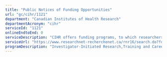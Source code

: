 ```yaml
---
title: "Public Notices of Funding Opportunities"
url: "gc/cihr/1121"
department: "Canadian Institutes of Health Research"
departmentAcronym: "cihr"
serviceId: "1121"
onlineEndtoEnd: 0
serviceDescription: "CIHR offers funding programs, to which researchers or trainees may apply to request financial support for health research and/or health research training. Notice of upcoming funding opportunities are communicated through the CIHR website in a searchable database and in electronic news bulletins by email."
serviceUrl: "https://www.researchnet-recherchenet.ca/rnr16/search.do?fodAgency=CIHR&fodLanguage=E&view=currentOpps,https://cihr-irsc.gc.ca/e/50987.html"
programDescription: "Investigator-Initiated Research,Training and Career Support,Research in Priority Areas"
---
```

